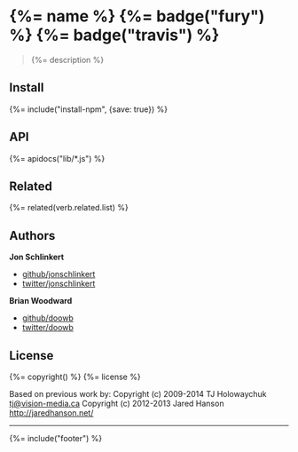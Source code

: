 # {%= name %} {%= badge("fury") %} {%= badge("travis") %}

> {%= description %}

## Install

{%= include("install-npm", {save: true}) %}

## API
{%= apidocs("lib/*.js") %}

## Related
{%= related(verb.related.list) %}

## Authors
 
**Jon Schlinkert**
 
+ [github/jonschlinkert](https://github.com/jonschlinkert)
+ [twitter/jonschlinkert](http://twitter.com/jonschlinkert) 
 
**Brian Woodward**
 
+ [github/doowb](https://github.com/doowb)
+ [twitter/doowb](http://twitter.com/doowb) 


## License
{%= copyright() %}
{%= license %}

Based on previous work by:
Copyright (c) 2009-2014 TJ Holowaychuk <tj@vision-media.ca>
Copyright (c) 2012-2013 Jared Hanson <http://jaredhanson.net/>

***

{%= include("footer") %}
